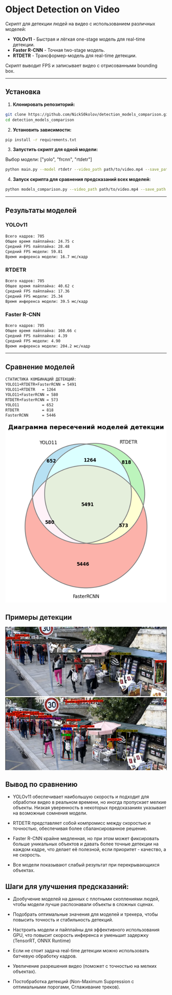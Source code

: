 # Object Detection on Video

Скрипт для детекции людей на видео с использованием различных моделей:

* **YOLOv11** - Быстрая и лёгкая one-stage модель для real-time детекции.
* **Faster R-CNN** - Точная two-stage модель.
* **RTDETR** - Трансформер-модель для real-time детекции.

Скрипт выводит FPS и записывает видео с отрисованными bounding box.

---

## Установка

1. **Клонировать репозиторий:**

```bash
git clone https://github.com/NickS0kolov/detection_models_comparison.git
cd detection_models_comparison
```

2. **Установить зависимости:**

```bash
pip install -r requirements.txt
```

3. **Запустить скрипт для одной модели:**

Выбор модели: ["yolo", "frcnn", "rtdetr"]
```bash
python main.py --model rtdetr --video_path path/to/video.mp4 --save_path path/to/output.mp4
```

4. **Запуск скрипта для сравнения предсказаний всех моделей:**

```bash
python models_comparison.py --video_path path/to/video.mp4 --save_path path/to/output.mp4
```

---

## Результаты моделей

### YOLOv11

```
Всего кадров: 705
Общее время пайплайна: 24.75 с
Средний FPS пайплайна: 28.48
Средний FPS модели: 59.81
Время инференса модели: 16.7 мс/кадр
```

### RTDETR

```
Всего кадров: 705
Общее время пайплайна: 40.62 с
Средний FPS пайплайна: 17.36
Средний FPS модели: 25.34
Время инференса модели: 39.5 мс/кадр
```

### Faster R-CNN

```
Всего кадров: 705
Общее время пайплайна: 160.66 с
Средний FPS пайплайна: 4.39
Средний FPS модели: 4.90
Время инференса модели: 204.2 мс/кадр
```

---

## Сравнение моделей
```
СТАТИСТИКА КОМБИНАЦИЙ ДЕТЕКЦИЙ:
YOLO11+RTDETR+FasterRCNN = 5491
YOLO11+RTDETR   = 1264
YOLO11+FasterRCNN = 580
RTDETR+FasterRCNN = 573
YOLO11          = 652
RTDETR          = 818
FasterRCNN      = 5446
```

![Диаграмма пересечений моделей детекции](examples/eulerr.png)
## Примеры детекции

![Пример детекции](examples/Screenshot%202025-10-27%20012632.png)
![Пример детекции](examples/Screenshot%202025-10-27%20012649.png)

## Вывод по сравнению

- YOLOv11 обеспечивает наибольшую скорость и подходит для обработки видео в реальном времени, но иногда пропускает мелкие объекты. Низкая уверенность в некоторых предсказаниях указывает на возможные сомнения модели.

- RTDETR представляет собой компромисс между скоростью и точностью, обеспечивая более сбалансированное решение.

- Faster R-CNN крайне медленная, но при этом может фиксировать больше уникальных объектов и давать более точные детекции на каждом кадре, что делает её полезной, если приоритет - качество, а не скорость.

- Все модели показывают слабый результат при перекрывающихся объектах.

## Шаги для улучшения предсказаний:

- Дообучение моделей на данных с плотными скоплениями людей, чтобы модели лучше распознавали объекты в сложных сценах.

- Подобрать оптимальные значения для моделей и трекера, чтобы повысить точность и стабильность детекций.

- Настроить модели и пайплайны для эффективного использования GPU, что повысит скорость инференса и уменьшит задержку (TensorRT, ONNX Runtime)

- Если не стоит задача real-time детекции можно использовать батчевую обработку кадров.

- Увеличение разрешения видео (поможет с точностью на мелких объектах).

- Постобработка детекций (Non-Maximum Suppression c оптимальными порогами, Сглаживание треков).
